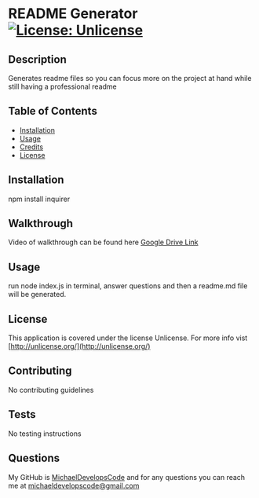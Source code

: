 # README Generator [![License: Unlicense](https://img.shields.io/badge/license-Unlicense-blue.svg)](http://unlicense.org/)
  
  ## Description 
  Generates readme files so you can focus more on the project at hand while still having a professional readme

  ## Table of Contents
  * [Installation](#installation)
  * [Usage](#usage)
  * [Credits](#credits)
  * [License](#license)
  
  ## Installation
  npm install inquirer
  
  ## Walkthrough
  Video of walkthrough can be found here [Google Drive Link](https://drive.google.com/file/d/1W0O11V5MBPSh8sfXnrHSQEM6ton0Jdm6/view)

  ## Usage
  run node index.js in terminal, answer questions and then a readme.md file will be generated.

  ## License
  This application is covered under the license Unlicense. For more info vist [http://unlicense.org/](http://unlicense.org/)

  ## Contributing
  No contributing guidelines

  ## Tests
  No testing instructions

  ## Questions
  My GitHub is [MichaelDevelopsCode](https://github.com/MichaelDevelopsCode) and for any questions you can reach me at michaeldevelopscode@gmail.com
